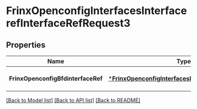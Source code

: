 # FrinxOpenconfigInterfacesInterfacerefInterfaceRefRequest3

## Properties
Name | Type | Description | Notes
------------ | ------------- | ------------- | -------------
**FrinxOpenconfigBfdinterfaceRef** | [***FrinxOpenconfigInterfacesInterfacerefInterfaceRef**](frinx.openconfig.interfaces.interfaceref.InterfaceRef.md) |  | [optional] [default to null]

[[Back to Model list]](../README.md#documentation-for-models) [[Back to API list]](../README.md#documentation-for-api-endpoints) [[Back to README]](../README.md)


